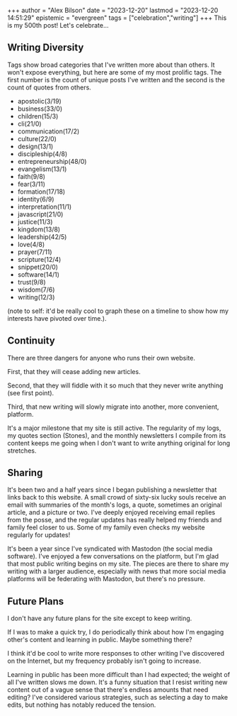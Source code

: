 +++
author = "Alex Bilson"
date = "2023-12-20"
lastmod = "2023-12-20 14:51:29"
epistemic = "evergreen"
tags = ["celebration","writing"]
+++
This is my 500th post! Let's celebrate...

## Writing Diversity

Tags show broad categories that I've written more about than others. It won't expose everything, but here are some of my most prolific tags. The first number is the count of unique posts I've written and the second is the count of quotes from others.

- apostolic(3/19)
- business(33/0)
- children(15/3)
- cli(21/0)
- communication(17/2)
- culture(22/0)
- design(13/1)
- discipleship(4/8)
- entrepreneurship(48/0)
- evangelism(13/1)
- faith(9/8)
- fear(3/11)
- formation(17/18)
- identity(6/9)
- interpretation(11/1)
- javascript(21/0)
- justice(11/3)
- kingdom(13/8)
- leadership(42/5)
- love(4/8)
- prayer(7/11)
- scripture(12/4)
- snippet(20/0)
- software(14/1)
- trust(9/8)
- wisdom(7/6)
- writing(12/3)

(note to self: it'd be really cool to graph these on a timeline to show how my interests have pivoted over time.).

## Continuity

There are three dangers for anyone who runs their own website.

First, that they will cease adding new articles.

Second, that they will fiddle with it so much that they never write anything (see first point).

Third, that new writing will slowly migrate into another, more convenient, platform.

It's a major milestone that my site is still active. The regularity of my logs, my quotes section (Stones), and the monthly newsletters I compile from its content keeps me going when I don't want to write anything original for long stretches.

## Sharing

It's been two and a half years since I began publishing a newsletter that links back to this website. A small crowd of sixty-six lucky souls receive an email with summaries of the month's logs, a quote, sometimes an original article, and a picture or two. I've deeply enjoyed receiving email replies from the posse, and the regular updates has really helped my friends and family feel closer to us. Some of my family even checks my website regularly for updates!

It's been a year since I've syndicated with Mastodon (the social media software). I've enjoyed a few conversations on the platform, but I'm glad that most public writing begins on my site. The pieces are there to share my writing with a larger audience, especially with news that more social media platforms will be federating with Mastodon, but there's no pressure.

## Future Plans

I don't have any future plans for the site except to keep writing.

If I was to make a quick try, I do periodically think about how I'm engaging other's content and learning in public. Maybe something there?

I think it'd be cool to write more responses to other writing I've discovered on the Internet, but my frequency probably isn't going to increase.

Learning in public has been more difficult than I had expected; the weight of all I've written slows me down. It's a funny situation that I resist writing new content out of a vague sense that there's endless amounts that need editing? I've considered various strategies, such as selecting a day to make edits, but nothing has notably reduced the tension.
